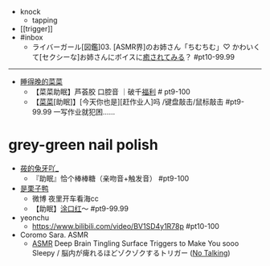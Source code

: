 - knock
    - tapping
- [[trigger]]
- #inbox
    - ライバーガール[図鑑]03. [ASMR界]のお姉さん「ちむちむ」♡ かわいくて[セクシーな]お姉さんにボイスに[癒されてみる](https://livernet.jp/a/4382)？ #pt10-99.99
- ---
- [睡得晚的菜菜](https://space.bilibili.com/35934206)
    - 【菜菜助眠】芦荟胶 口腔音 ｜破千[福利](https://www.bilibili.com/video/BV16h411a73h) # pt9-100
    - 【[菜菜](https://www.bilibili.com/video/BV1cf4y147Hf)[助眠]】[今天你也是][赶作业人]吗 /键盘敲击/鼠标敲击 #pt9-99.99
一写作业就犯困……
# grey-green nail polish
- [莜的兔牙吖_](https://space.bilibili.com/11858931/video)
    - 『助眠』恰个棒棒糖（亲吻音+触发音） #pt9-100
- [是栗子鸭](https://space.bilibili.com/27105049)
    - 微博 夜里开车看海cc
    - 【助眠】[涂口红](https://www.bilibili.com/video/BV1eJ41187qN)～ #pt9-99.99
- yeonchu
    - https://www.bilibili.com/video/BV1SD4y1R78p   #pt10-100
- Coromo Sara. ASMR
    - [ASMR](https://youtu.be/nFaGm517qeQ) Deep Brain Tingling Surface Triggers to Make You sooo Sleepy / 脳内が痺れるほどゾクゾクするトリガー ([No Talking](https://www.bilibili.com/video/BV19y4y1v7Pm))
